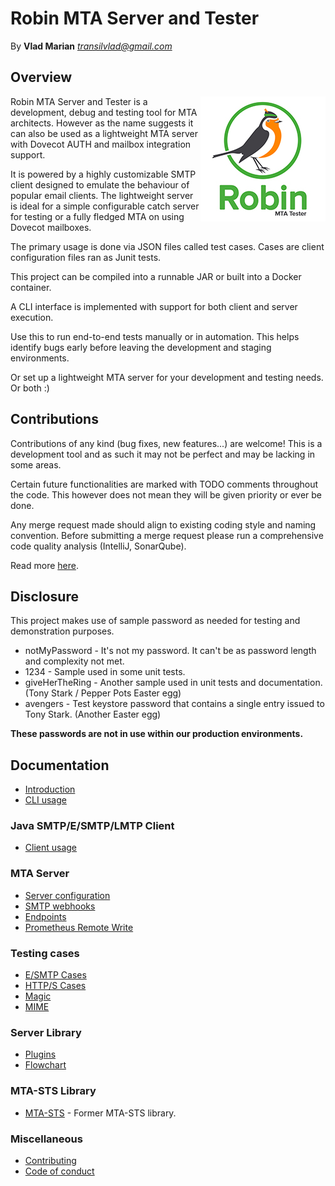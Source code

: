 Robin MTA Server and Tester
================
By **Vlad Marian** *<transilvlad@gmail.com>*


Overview
--------
<img align="right" width="200" height="200" src="doc/logo.jpg" alt="Logo">
Robin MTA Server and Tester is a development, debug and testing tool for MTA architects.
However as the name suggests it can also be used as a lightweight MTA server with Dovecot AUTH and mailbox integration support.

It is powered by a highly customizable SMTP client designed to emulate the behaviour of popular email clients.
The lightweight server is ideal for a simple configurable catch server for testing or a fully fledged MTA on using Dovecot mailboxes.

The primary usage is done via JSON files called test cases.
Cases are client configuration files ran as Junit tests.

This project can be compiled into a runnable JAR or built into a Docker container.

A CLI interface is implemented with support for both client and server execution.

Use this to run end-to-end tests manually or in automation.
This helps identify bugs early before leaving the development and staging environments.

Or set up a lightweight MTA server for your development and testing needs.
Or both :)

Contributions
-------------
Contributions of any kind (bug fixes, new features...) are welcome!
This is a development tool and as such it may not be perfect and may be lacking in some areas.

Certain future functionalities are marked with TODO comments throughout the code.
This however does not mean they will be given priority or ever be done.

Any merge request made should align to existing coding style and naming convention.
Before submitting a merge request please run a comprehensive code quality analysis (IntelliJ, SonarQube).

Read more [here](contributing.md).


Disclosure
----------
This project makes use of sample password as needed for testing and demonstration purposes.

- notMyPassword - It's not my password. It can't be as password length and complexity not met.
- 1234 - Sample used in some unit tests.
- giveHerTheRing - Another sample used in unit tests and documentation. (Tony Stark / Pepper Pots Easter egg)
- avengers - Test keystore password that contains a single entry issued to Tony Stark. (Another Easter egg)

**These passwords are not in use within our production environments.**


Documentation
-------------
- [Introduction](doc/introduction.md)
- [CLI usage](doc/cli.md)

### Java SMTP/E/SMTP/LMTP Client
- [Client usage](doc/client.md)

### MTA Server
- [Server configuration](doc/server.md)
- [SMTP webhooks](doc/webhooks.md)
- [Endpoints](doc/endpoints.md)
- [Prometheus Remote Write](doc/prometheus.md)

### Testing cases
- [E/SMTP Cases](doc/case.md)
- [HTTP/S Cases](doc/case.md)
- [Magic](doc/magic.md)
- [MIME](doc/mime.md)

### Server Library
- [Plugins](doc/plugins.md)
- [Flowchart](doc/flowchart.md)

### MTA-STS Library
- [MTA-STS](doc/mta-sts/readme.md) - Former MTA-STS library.

### Miscellaneous
- [Contributing](contributing.md)
- [Code of conduct](code_of_conduct.md)
